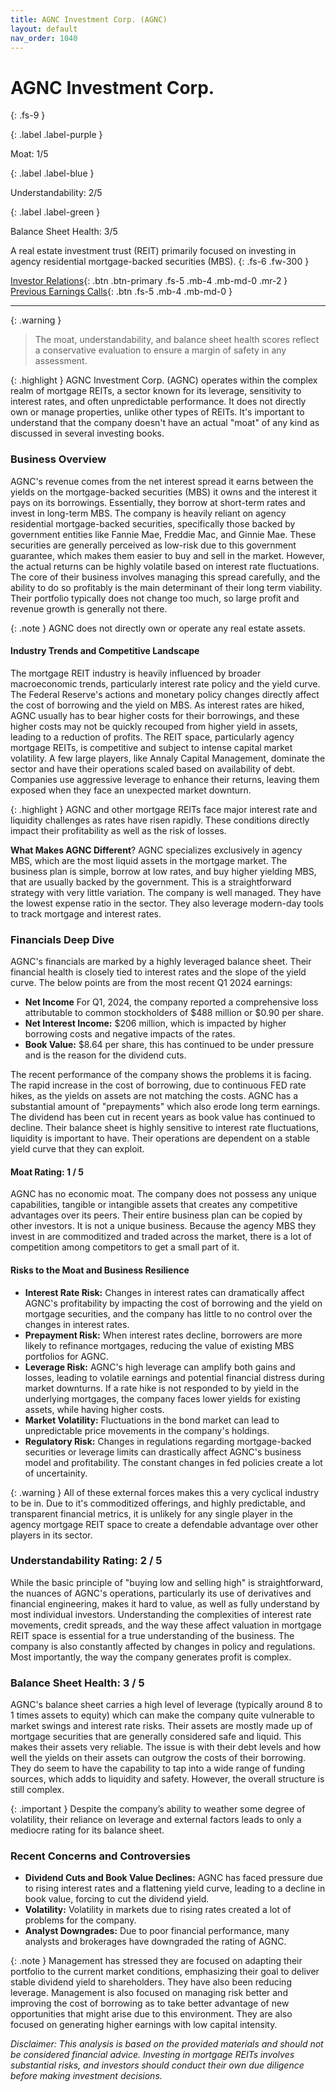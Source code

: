 ```yaml
---
title: AGNC Investment Corp. (AGNC)
layout: default
nav_order: 1040
---
```


# AGNC Investment Corp.
{: .fs-9 }

{: .label .label-purple }

Moat: 1/5

{: .label .label-blue }

Understandability: 2/5

{: .label .label-green }

Balance Sheet Health: 3/5

A real estate investment trust (REIT) primarily focused on investing in agency residential mortgage-backed securities (MBS).
{: .fs-6 .fw-300 }

[Investor Relations](https://www.google.com/search?q=AGNC+investor+relations){: .btn .btn-primary .fs-5 .mb-4 .mb-md-0 .mr-2 }
[Previous Earnings Calls](https://discountingcashflows.com/company/AGNC/transcripts/){: .btn .fs-5 .mb-4 .mb-md-0 }

---

{: .warning }
>The moat, understandability, and balance sheet health scores reflect a conservative evaluation to ensure a margin of safety in any assessment.



{: .highlight }
AGNC Investment Corp. (AGNC) operates within the complex realm of mortgage REITs, a sector known for its leverage, sensitivity to interest rates, and often unpredictable performance. It does not directly own or manage properties, unlike other types of REITs. It's important to understand that the company doesn't have an actual "moat" of any kind as discussed in several investing books.

### Business Overview
AGNC's revenue comes from the net interest spread it earns between the yields on the mortgage-backed securities (MBS) it owns and the interest it pays on its borrowings. Essentially, they borrow at short-term rates and invest in long-term MBS. The company is heavily reliant on agency residential mortgage-backed securities, specifically those backed by government entities like Fannie Mae, Freddie Mac, and Ginnie Mae. These securities are generally perceived as low-risk due to this government guarantee, which makes them easier to buy and sell in the market. However, the actual returns can be highly volatile based on interest rate fluctuations. The core of their business involves managing this spread carefully, and the ability to do so profitably is the main determinant of their long term viability. Their portfolio typically does not change too much, so large profit and revenue growth is generally not there.

{: .note }
AGNC does not directly own or operate any real estate assets.

#### Industry Trends and Competitive Landscape
The mortgage REIT industry is heavily influenced by broader macroeconomic trends, particularly interest rate policy and the yield curve. The Federal Reserve's actions and monetary policy changes directly affect the cost of borrowing and the yield on MBS. As interest rates are hiked, AGNC usually has to bear higher costs for their borrowings, and these higher costs may not be quickly recouped from higher yield in assets, leading to a reduction of profits.
The REIT space, particularly agency mortgage REITs, is competitive and subject to intense capital market volatility. A few large players, like Annaly Capital Management, dominate the sector and have their operations scaled based on availability of debt. Companies use aggressive leverage to enhance their returns, leaving them exposed when they face an unexpected market downturn.

{: .highlight }
AGNC and other mortgage REITs face major interest rate and liquidity challenges as rates have risen rapidly. These conditions directly impact their profitability as well as the risk of losses.

**What Makes AGNC Different**?
AGNC specializes exclusively in agency MBS, which are the most liquid assets in the mortgage market. The business plan is simple, borrow at low rates, and buy higher yielding MBS, that are usually backed by the government. This is a straightforward strategy with very little variation.
The company is well managed. They have the lowest expense ratio in the sector. They also leverage modern-day tools to track mortgage and interest rates.

### Financials Deep Dive
AGNC's financials are marked by a highly leveraged balance sheet. Their financial health is closely tied to interest rates and the slope of the yield curve.
The below points are from the most recent Q1 2024 earnings:
- **Net Income** For Q1, 2024, the company reported a comprehensive loss attributable to common stockholders of $488 million or $0.90 per share.
- **Net Interest Income:** $206 million, which is impacted by higher borrowing costs and negative impacts of the rates.
- **Book Value:** $8.64 per share, this has continued to be under pressure and is the reason for the dividend cuts.

The recent performance of the company shows the problems it is facing. The rapid increase in the cost of borrowing, due to continuous FED rate hikes, as the yields on assets are not matching the costs. AGNC has a substantial amount of "prepayments" which also erode long term earnings. The dividend has been cut in recent years as book value has continued to decline.
Their balance sheet is highly sensitive to interest rate fluctuations, liquidity is important to have. Their operations are dependent on a stable yield curve that they can exploit.

#### Moat Rating: 1 / 5
AGNC has no economic moat. The company does not possess any unique capabilities, tangible or intangible assets that creates any competitive advantages over its peers. Their entire business plan can be copied by other investors. It is not a unique business. Because the agency MBS they invest in are commoditized and traded across the market, there is a lot of competition among competitors to get a small part of it.

#### Risks to the Moat and Business Resilience
*   **Interest Rate Risk:** Changes in interest rates can dramatically affect AGNC's profitability by impacting the cost of borrowing and the yield on mortgage securities, and the company has little to no control over the changes in interest rates.
*   **Prepayment Risk:** When interest rates decline, borrowers are more likely to refinance mortgages, reducing the value of existing MBS portfolios for AGNC.
*   **Leverage Risk:** AGNC's high leverage can amplify both gains and losses, leading to volatile earnings and potential financial distress during market downturns. If a rate hike is not responded to by yield in the underlying mortgages, the company faces lower yields for existing assets, while having higher costs.
*   **Market Volatility:** Fluctuations in the bond market can lead to unpredictable price movements in the company's holdings.
*   **Regulatory Risk:** Changes in regulations regarding mortgage-backed securities or leverage limits can drastically affect AGNC's business model and profitability. The constant changes in fed policies create a lot of uncertainity.

{: .warning }
All of these external forces makes this a very cyclical industry to be in. Due to it's commoditized offerings, and highly predictable, and transparent financial metrics, it is unlikely for any single player in the agency mortgage REIT space to create a defendable advantage over other players in its sector.

### Understandability Rating: 2 / 5
While the basic principle of "buying low and selling high" is straightforward, the nuances of AGNC's operations, particularly its use of derivatives and financial engineering, makes it hard to value, as well as fully understand by most individual investors. Understanding the complexities of interest rate movements, credit spreads, and the way these affect valuation in mortgage REIT space is essential for a true understanding of the business. The company is also constantly affected by changes in policy and regulations. Most importantly, the way the company generates profit is complex.

### Balance Sheet Health: 3 / 5
AGNC's balance sheet carries a high level of leverage (typically around 8 to 1 times assets to equity) which can make the company quite vulnerable to market swings and interest rate risks. Their assets are mostly made up of mortgage securities that are generally considered safe and liquid. This makes their assets very reliable. The issue is with their debt levels and how well the yields on their assets can outgrow the costs of their borrowing. They do seem to have the capability to tap into a wide range of funding sources, which adds to liquidity and safety. However, the overall structure is still complex.

{: .important }
Despite the company’s ability to weather some degree of volatility, their reliance on leverage and external factors leads to only a mediocre rating for its balance sheet.

### Recent Concerns and Controversies
*   **Dividend Cuts and Book Value Declines:**
    AGNC has faced pressure due to rising interest rates and a flattening yield curve, leading to a decline in book value, forcing to cut the dividend yield.
*   **Volatility:** Volatility in markets due to rising rates created a lot of problems for the company.
*   **Analyst Downgrades:** Due to poor financial performance, many analysts and brokerages have downgraded the rating of AGNC.

{: .note }
Management has stressed they are focused on adapting their portfolio to the current market conditions, emphasizing their goal to deliver stable dividend yield to shareholders. They have also been reducing leverage. Management is also focused on managing risk better and improving the cost of borrowing as to take better advantage of new opportunities that might arise due to this environment. They are also focused on generating higher earnings with low capital intensity.

*Disclaimer: This analysis is based on the provided materials and should not be considered financial advice. Investing in mortgage REITs involves substantial risks, and investors should conduct their own due diligence before making investment decisions.*